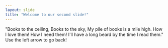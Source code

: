 ```yaml
---
layout: slide
title: "Welcome to our second slide!"
---
```

"Books to the ceiling, Books to the sky, My pile of books is a mile high.
How I love them! How I need them!
I'll have a long beard by the time I read them."
Use the left arrow to go back!
